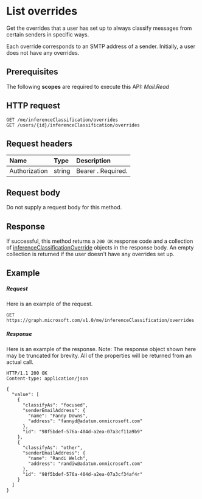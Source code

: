 # List overrides

Get the overrides that a user has set up to always classify messages from certain senders in specific ways.

Each override corresponds to an SMTP address of a sender. Initially, a user does not have any overrides.
## Prerequisites
The following **scopes** are required to execute this API: *Mail.Read*
## HTTP request
<!-- { "blockType": "ignored" } -->
```http
GET /me/inferenceClassification/overrides
GET /users/{id}/inferenceClassification/overrides
```

## Request headers
| Name       | Type | Description|
|:---------------|:--------|:----------|
| Authorization  | string  | Bearer <token>. Required. |

## Request body
Do not supply a request body for this method.
## Response
If successful, this method returns a `200 OK` response code and a collection of [inferenceClassificationOverride](../resources/inferenceclassificationoverride.md) objects in the response body.
An empty collection is returned if the user doesn't have any overrides set up.
## Example
##### Request
Here is an example of the request.
<!-- {
  "blockType": "request",
  "name": "get_overrides"
}-->
```http
GET https://graph.microsoft.com/v1.0/me/inferenceClassification/overrides
```
##### Response
Here is an example of the response. Note: The response object shown here may be truncated for brevity. All of the properties will be returned from an actual call.
<!-- {
  "blockType": "response",
  "truncated": true,
  "@odata.type": "microsoft.graph.inferenceClassificationOverride",
  "isCollection": true
} -->
```http
HTTP/1.1 200 OK
Content-type: application/json

{
  "value": [
    {
      "classifyAs": "focused",
      "senderEmailAddress": {
        "name": "Fanny Downs",
        "address": "fannyd@adatum.onmicrosoft.com"
      },
      "id": "98f5bdef-576a-404d-a2ea-07a3cf11a9b9"
    },
    {
      "classifyAs": "other",
      "senderEmailAddress": {
        "name": "Randi Welch",
        "address": "randiw@adatum.onmicrosoft.com"
      },
      "id": "98f5bdef-576a-404d-a2ea-07a3cf34af4r"
    }
  ]
}
```

<!-- uuid: 8fcb5dbc-d5aa-4681-8e31-b001d5168d79
2015-10-25 14:57:30 UTC -->
<!-- {
  "type": "#page.annotation",
  "description": "List overrides",
  "keywords": "",
  "section": "documentation",
  "tocPath": ""
}-->